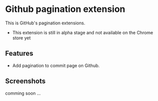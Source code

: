 # Github pagination extension
This is GitHub's pagination extensions.
* This extension is still in alpha stage and not available on the Chrome store yet

## Features
- Add pagination to commit page on Github.

## Screenshots
comming soon ...
